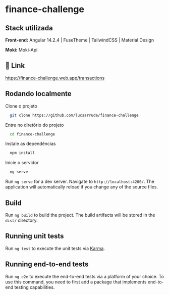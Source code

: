 
# finance-challenge

## Stack utilizada

**Front-end:** Angular 14.2.4 | FuseTheme | TailwindCSS | Material Design

**Moki:** Moki-Api


## 🔗 Link
https://finance-challenge.web.app/transactions



## Rodando localmente

Clone o projeto

```bash
  git clone https://github.com/lucsarruda/finance-challenge
```

Entre no diretório do projeto

```bash
  cd finance-challenge
```

Instale as dependências

```bash
  npm install
```

Inicie o servidor

```bash
  ng serve
```
Run `ng serve` for a dev server. Navigate to `http://localhost:4200/`. The application will automatically reload if you change any of the source files.


## Build

Run `ng build` to build the project. The build artifacts will be stored in the `dist/` directory.

## Running unit tests

Run `ng test` to execute the unit tests via [Karma](https://karma-runner.github.io).

## Running end-to-end tests

Run `ng e2e` to execute the end-to-end tests via a platform of your choice. To use this command, you need to first add a package that implements end-to-end testing capabilities.

